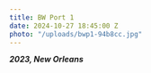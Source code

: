 ```yaml
---
title: BW Port 1
date: 2024-10-27 18:45:00 Z
photo: "/uploads/bwp1-94b8cc.jpg"
---
```


***2023, New Orleans***